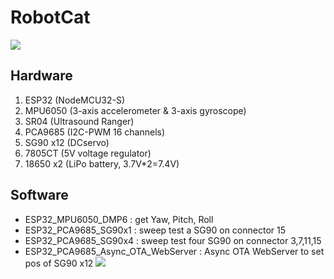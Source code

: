 # RobotCat
![](https://github.com/rkuo2000/Robotics/blob/gh-pages/images/RobotCat.jpg?raw=true)

## Hardware
1. ESP32 (NodeMCU32-S)
2. MPU6050 (3-axis accelerometer & 3-axis gyroscope)
3. SR04 (Ultrasound Ranger)
4. PCA9685 (I2C-PWM 16 channels)
5. SG90 x12 (DCservo)
6. 7805CT (5V voltage regulator)
7. 18650 x2 (LiPo battery, 3.7V*2=7.4V)

## Software
* ESP32_MPU6050_DMP6   : get Yaw, Pitch, Roll
* ESP32_PCA9685_SG90x1 : sweep test a SG90 on connector 15
* ESP32_PCA9685_SG90x4 : sweep test four SG90 on connector 3,7,11,15
* ESP32_PCA9685_Async_OTA_WebServer : Async OTA WebServer to set pos of SG90 x12
![](https://github.com/rkuo2000/Robotics/blob/gh-pages/images/ESP32_PCA9685_Async_OTA_WebServer.png?raw=true)

